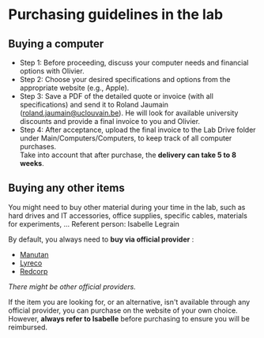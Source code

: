 # Purchasing guidelines in the lab


## Buying a computer


- Step 1: Before proceeding, discuss your computer needs and financial options with Olivier.
- Step 2: Choose your desired specifications and options from the appropriate website (e.g., Apple).
- Step 3: Save a PDF of the detailed quote or invoice (with all specifications) and send it to Roland Jaumain (roland.jaumain@uclouvain.be). He will look for available university discounts and provide a final invoice to you and Olivier.
- Step 4: After acceptance, upload the final invoice to the Lab Drive folder under Main/Computers/Computers, to keep track of all computer purchases.  
Take into account that after purchase, the **delivery can take 5 to 8 weeks**.

## Buying any other items

You might need to buy other material during your time in the lab, such as hard drives and IT accessories, office supplies, specific cables, materials for experiments, ...
Referent person: Isabelle Legrain

By default, you always need to **buy via official provider** : 
- [Manutan](https://www.manutan.be/fr/mab?gclid=EAIaIQobChMI6qKmkJLn8QIVFpftCh1F2A1mEAAYASAAEgIzsPD_BwE)
- [Lyreco](https://www.lyreco.com/webshop/FRBE/index.html)
- [Redcorp](https://www.redcorp.com/)

*There might be other official providers.*

If the item you are looking for, or an alternative, isn't available through any official provider, you can purchase on the website of your own choice. However, **always refer to Isabelle** before purchasing to ensure you will be reimbursed.
